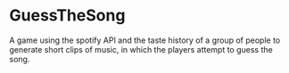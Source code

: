 # GuessTheSong
A game using the spotify API and the taste history of a group of people to generate short clips of music, in which the players attempt to guess the song.
